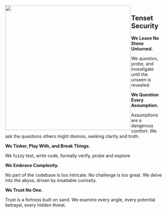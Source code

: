<img align="left" src="https://github.com/tenset-security/.github/assets/65830545/f3aa3a3a-90ae-4bb0-a729-b60c7de46f52" width="400">
  
## Tenset Security
**We Leave No Stone Unturned.**

We question, probe, and investigate until the unseen is revealed.

**We Question Every Assumption.**

Assumptions are a dangerous comfort. We ask the questions others might dismiss, seeking clarity and truth.

**We Tinker, Play With, and Break Things.**

We fuzzy test, write code, formally verify, probe and explore

**We Embrace Complexity.**

No part of the codebase is too intricate. No challenge is too great. We delve into the abyss, driven by insatiable curiosity.

**We Trust No One.**

Trust is a fortress built on sand. We examine every angle, every potential betrayal, every hidden threat.
